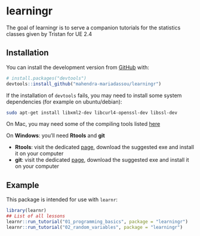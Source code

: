 
<!-- README.md is generated from README.Rmd. Please edit that file -->

# learningr

<!-- badges: start -->

<!-- badges: end -->

The goal of learningr is to serve a companion tutorials for the
statistics classes given by Tristan for UE 2.4

## Installation

You can install the development version from
[GitHub](https://github.com/) with:

``` r
# install.packages("devtools")
devtools::install_github("mahendra-mariadassou/learningr")
```

If the installation of `devtools` fails, you may need to install some
system dependencies (for example on ubuntu/debian):

``` bash
sudo apt-get install libxml2-dev libcurl4-openssl-dev libssl-dev
```

On Mac, you may need some of the compiling tools listed
[here](https://cran.r-project.org/bin/macosx/tools/)

On **Windows**: you’ll need **Rtools** and **git**

  - **Rtools**: visit the dedicated
    [page](https://cran.r-project.org/bin/windows/Rtools/), download the
    suggested exe and install it on your computer
  - **git**: visit the dedicated
    [page](https://git-scm.com/download/win), download the suggested exe
    and install it on your computer

## Example

This package is intended for use with `learnr`:

``` r
library(learnr)
## List of all lessons
learnr::run_tutorial("01_programming_basics", package = "learningr")
learnr::run_tutorial("02_random_variables", package = "learningr")
```
